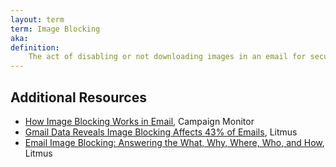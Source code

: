 ```yaml
---
layout: term
term: Image Blocking
aka:
definition:
    The act of disabling or not downloading images in an email for security purposes. Important to consider from a design and accessibility standpoint. Why it’s important to include alternative text on images. 
---
```


## Additional Resources

- [How Image Blocking Works in Email](https://www.campaignmonitor.com/resources/guides/image-blocking-in-email/), Campaign Monitor
- [Gmail Data Reveals Image Blocking Affects 43% of Emails](https://www.litmus.com/blog/gmail-data-analysis-reveals-image-blocking-affects-43-of-emails/), Litmus
- [Email Image Blocking: Answering the What, Why, Where, Who, and How](https://www.litmus.com/blog/the-ultimate-guide-to-email-image-blocking/), Litmus